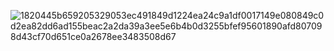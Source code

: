 ![1820445b659205329053ec491849d1224ea24c9a1df0017149e080849c0d2ea82dd6ad155beac2a2da39a3ee5e6b4b0d3255bfef95601890afd807098d43cf70d651ce0a2678ee3483508d67](https://github.com/BypassWin/Win11-Shell/assets/163689698/f6c1260a-833b-486e-ab59-ecc818725d0f)
